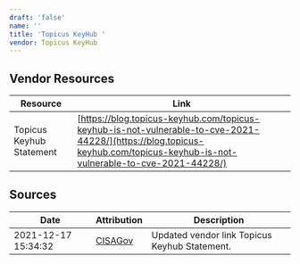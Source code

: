 ```yaml
---
draft: 'false'
name: ''
title: 'Topicus KeyHub '
vendor: Topicus KeyHub
---
```


## Vendor Resources
| Resource | Link |
| --- | --- |
| Topicus Keyhub Statement | [https://blog.topicus-keyhub.com/topicus-keyhub-is-not-vulnerable-to-cve-2021-44228/](https://blog.topicus-keyhub.com/topicus-keyhub-is-not-vulnerable-to-cve-2021-44228/) |



## Sources
| Date | Attribution | Description |
| --- | --- | --- |
| 2021-12-17 15:34:32 | [CISAGov](https://raw.githubusercontent.com/cisagov/log4j-affected-db/develop/README.md) | Updated vendor link Topicus Keyhub Statement.  |
